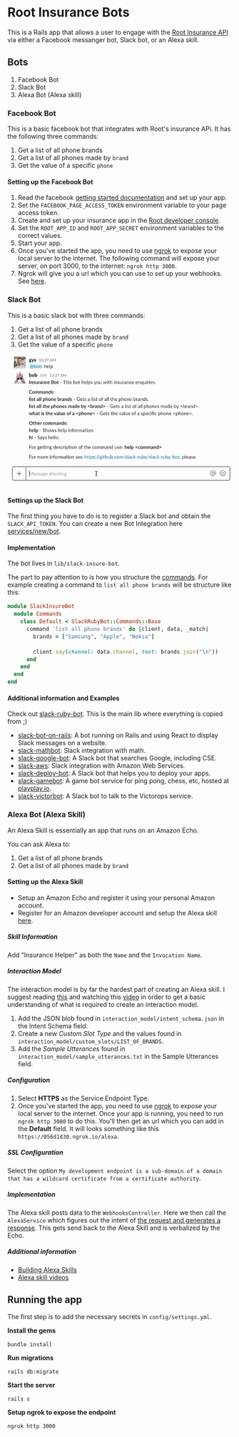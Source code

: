 # Root Insurance Bots

This is a Rails app that allows a user to engage with the [Root Insurance API](https://github.com/RootBank/root-insurance-ruby) via either a Facebook messanger bot, Slack bot, or an Alexa skill.

## Bots

1. Facebook Bot
2. Slack Bot
3. Alexa Bot (Alexa skill)

### Facebook Bot

This is a basic facebook bot that integrates with Root's insurance APi. It has the following three commands:
1. Get a list of all phone brands
2. Get a list of all phones made by `brand`
3. Get the value of a specific `phone`

#### Setting up the Facebook Bot

1. Read the facebook [getting started documentation](https://developers.facebook.com/docs/messenger-platform/getting-started/quick-start) and set up your app.
2. Set the `FACEBOOK_PAGE_ACCESS_TOKEN` environment variable to your page access token.
3. Create and set up your insurance app in the [Root developer console](https://app.root.co.za/developer/apps).
4. Set the `ROOT_APP_ID` and `ROOT_APP_SECRET` environment variables to the correct values.
5. Start your app.
6. Once you've started the app, you need to use [ngrok](https://ngrok.com/) to expose your local server to the internet. The following command will expose your server, on port 3000, to the internet: `ngrok http 3000`.
7. Ngrok will give you a url which you can use to set up your webhooks. See [here](https://developers.facebook.com/docs/messenger-platform/getting-started/app-setup).

### Slack Bot

This is a basic slack bot with three commands:
1. Get a list of all phone brands
2. Get a list of all phones made by `brand`
3. Get the value of a specific `phone`

![](screenshots/slack_demo.gif)

#### Settings up the Slack Bot

The first thing you have to do is to register a Slack bot and obtain the `SLACK_API_TOKEN`. You can create a new Bot Integration here [services/new/bot](http://slack.com/services/new/bot).

#### Implementation

The bot lives in `lib/slack-insure-bot`.

The part to pay attention to is how you structure the [commands](https://github.com/slack-ruby/slack-ruby-bot/blob/master/TUTORIAL.md#commands). For example creating a command to `list all phone brands` will be structure like this:

```ruby
module SlackInsureBot
  module Commands
    class Default < SlackRubyBot::Commands::Base
      command 'list all phone brands' do |client, data, _match|
        brands = ["Samsung", "Apple", "Nokia"]

        client.say(channel: data.channel, text: brands.join("\n"))
      end
    end
  end
end
```

#### Additional information and Examples

Check out [slack-ruby-bot](https://github.com/slack-ruby/slack-ruby-bot/). This is the main lib where everything is copied from ;)

* [slack-bot-on-rails](https://github.com/dblock/slack-bot-on-rails): A bot running on Rails and using React to display Slack messages on a website.
* [slack-mathbot](https://github.com/dblock/slack-mathbot): Slack integration with math.
* [slack-google-bot](https://github.com/dblock/slack-google-bot): A Slack bot that searches Google, including CSE.
* [slack-aws](https://github.com/dblock/slack-aws): Slack integration with Amazon Web Services.
* [slack-deploy-bot](https://github.com/accessd/slack-deploy-bot): A Slack bot that helps you to deploy your apps.
* [slack-gamebot](https://github.com/dblock/slack-gamebot): A game bot service for ping pong, chess, etc, hosted at [playplay.io](http://playplay.io).
* [slack-victorbot](https://github.com/uShip/victorbot): A Slack bot to talk to the Victorops service.

### Alexa Bot (Alexa Skill)
An Alexa Skill is essentially an app that runs on an Amazon Echo.

You can ask Alexa to:
1. Get a list of all phone brands
2. Get a list of all phones made by `brand`

#### Setting up the Alexa Skill

* Setup an Amazon Echo and register it using your personal Amazon account.
* Register for an Amazon developer account and setup the Alexa skill [here](https://developer.amazon.com/edw/home.html).

##### Skill Information

Add "Insurance Helper" as both the `Name` and the `Invocation Name`.

##### Interaction Model
The interaction model is by far the hardest part of creating an Alexa skill. I suggest reading [this](https://developer.amazon.com/docs/custom-skills/custom-interaction-model-reference.html) and watching this [video](https://www.youtube.com/watch?v=0V_rNKx-P1I) in order to get a basic understanding of what is required to create an interaction model.

1. Add the JSON blob found in `interaction_model/intent_schema.json` in the Intent Schema field.
2. Create a new *Custom Slot Type* and the values found in `interaction_model/custom_slots/LIST_OF_BRANDS`.
3. Add the *Sample Utterances* found in `interaction_model/sample_utterances.txt` in the Sample Utterances field.

##### Configuration

1. Select **HTTPS** as the Service Endpoint Type.
2. Once you've started the app, you need to use [ngrok](https://ngrok.com/) to expose your local server to the internet. Once your app is running, you need to run `ngrok http 3000` to do this. You'll then get an url which you can add in the **Default** field. It will looks something like this `https://056d1d30.ngrok.io/alexa`.

##### SSL Configuration

Select the option `My development endpoint is a sub-domain of a domain that has a wildcard certificate from a certificate authority`.

##### Implementation

The Alexa skill posts data to the `WebhooksController`. Here we then call the `AlexaService` which figures out the intent of [the request and generates a response](https://developer.amazon.com/docs/custom-skills/request-and-response-json-reference.html). This gets send back to the Alexa Skill and is verbalized by the Echo.

##### Additional information

* [Building Alexa Skills](https://developer.amazon.com/appsandservices/solutions/alexa/alexa-skills-kit/getting-started-guide)
* [Alexa skill videos](https://www.youtube.com/watch?v=0V_rNKx-P1I)

## Running the app

The first step is to add the necessary secrets in `config/settings.yml`.

**Install the gems**

    bundle install

**Run migrations**

    rails db:migrate

**Start the server**

    rails s

**Setup ngrok to expose the endpoint**

    ngrok http 3000
